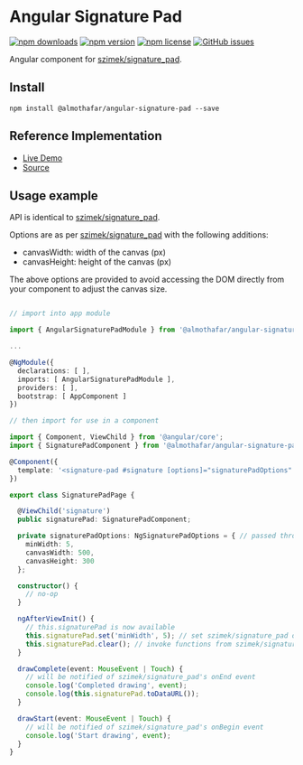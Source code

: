 # Angular Signature Pad

[![npm downloads](https://img.shields.io/npm/dt/@almothafar/angular-signature-pad.svg)](https://www.npmjs.com/package/@almothafar/angular-signature-pad)
[![npm version](https://img.shields.io/npm/v/@almothafar/angular-signature-pad.svg)](https://www.npmjs.com/package/@almothafar/angular-signature-pad)
[![npm license](https://img.shields.io/npm/l/@almothafar/angular-signature-pad.svg)](https://www.npmjs.com/package/@almothafar/angular-signature-pad)
[![GitHub issues](https://img.shields.io/github/issues/almothafar/angular-signature-pad.svg)](https://github.com/almothafar/angular-signature-pad/issues)


Angular component for [szimek/signature_pad](https://www.npmjs.com/package/signature_pad).

## Install

```shell
npm install @almothafar/angular-signature-pad --save
```

## Reference Implementation

* [Live Demo](https://almothafar.github.io/angular-signature-pad/)
* [Source](https://github.com/almothafar/angular-signature-pad/tree/master/projects/demo)

## Usage example

API is identical to [szimek/signature_pad](https://www.npmjs.com/package/signature_pad).

Options are as per [szimek/signature_pad](https://www.npmjs.com/package/signature_pad) with the following additions:

* canvasWidth: width of the canvas (px)
* canvasHeight: height of the canvas (px)

The above options are provided to avoid accessing the DOM directly from your component to adjust the canvas size.

```typescript

// import into app module

import { AngularSignaturePadModule } from '@almothafar/angular-signature-pad';

...

@NgModule({
  declarations: [ ],
  imports: [ AngularSignaturePadModule ],
  providers: [ ],
  bootstrap: [ AppComponent ]
})

// then import for use in a component

import { Component, ViewChild } from '@angular/core';
import { SignaturePadComponent } from '@almothafar/angular-signature-pad';

@Component({
  template: '<signature-pad #signature [options]="signaturePadOptions" (drawStart)="drawStart($event)" (drawEnd)="drawComplete($event)"></signature-pad>'
})

export class SignaturePadPage {

  @ViewChild('signature')
  public signaturePad: SignaturePadComponent;

  private signaturePadOptions: NgSignaturePadOptions = { // passed through to szimek/signature_pad constructor
    minWidth: 5,
    canvasWidth: 500,
    canvasHeight: 300
  };

  constructor() {
    // no-op
  }

  ngAfterViewInit() {
    // this.signaturePad is now available
    this.signaturePad.set('minWidth', 5); // set szimek/signature_pad options at runtime
    this.signaturePad.clear(); // invoke functions from szimek/signature_pad API
  }

  drawComplete(event: MouseEvent | Touch) {
    // will be notified of szimek/signature_pad's onEnd event
    console.log('Completed drawing', event);
    console.log(this.signaturePad.toDataURL());
  }

  drawStart(event: MouseEvent | Touch) {
    // will be notified of szimek/signature_pad's onBegin event
    console.log('Start drawing', event);
  }
}
```
